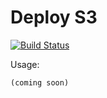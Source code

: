 # Deploy S3

[![Build Status](https://travis-ci.org/vtex/deploy-s3.png?branch=master)](https://travis-ci.org/vtex/deploy-s3)

Usage:

    (coming soon)